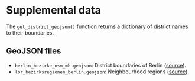 # Supplemental data

The `get_district_geojson()` function returns a dictionary of
district names to their boundaries.

## GeoJSON files

- `berlin_bezirke_osm_mh.geojson`: District boundaries of Berlin
  ([source](https://rbb24.carto.com/tables/berlin_bezirke_osm_mh/public)).
- `lor_bezirksregionen_berlin.geojson`: Neighbourhood regions ([source](https://rbb24.carto.com/tables/lor_bezirksregionen_berlin/public)).
